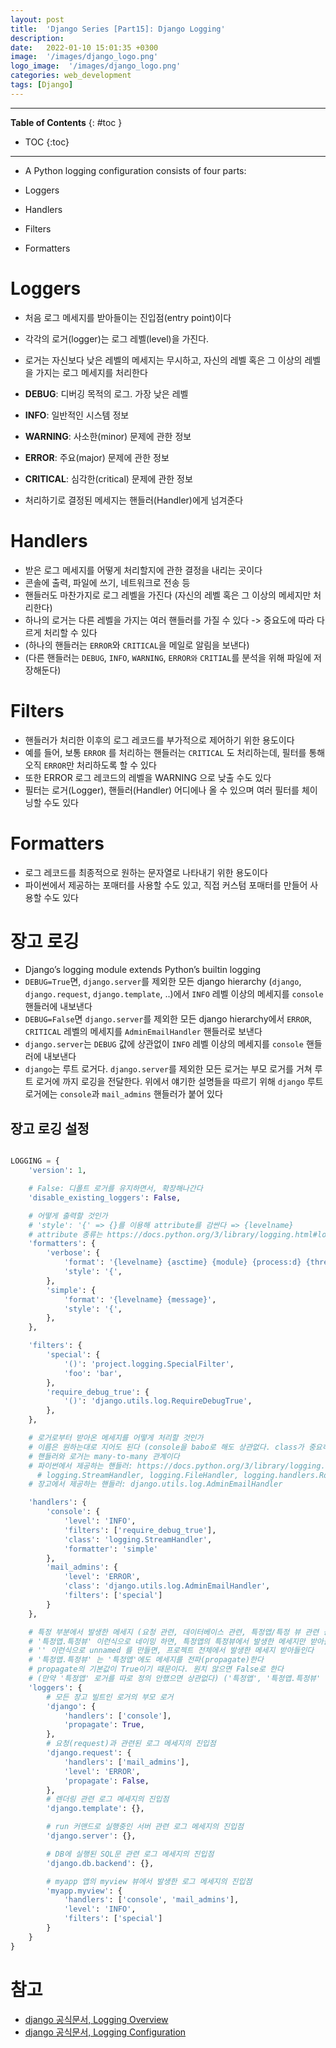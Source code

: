```yaml
---
layout: post
title:  'Django Series [Part15]: Django Logging'
description: 
date:   2022-01-10 15:01:35 +0300
image:  '/images/django_logo.png'
logo_image:  '/images/django_logo.png'
categories: web_development
tags: [Django]
---
```

---

**Table of Contents**
{: #toc }
*  TOC
{:toc}

---

- A Python logging configuration consists of four parts:

- Loggers
- Handlers
- Filters
- Formatters

# Loggers

- 처음 로그 메세지를 받아들이는 진입점(entry point)이다
- 각각의 로거(logger)는 로그 레벨(level)을 가진다.
- 로거는 자신보다 낮은 레벨의 메세지는 무시하고, 자신의 레벨 혹은 그 이상의 레벨을 가지는 로그 메세지를 처리한다

- **DEBUG**: 디버깅 목적의 로그. 가장 낮은 레벨
- **INFO**: 일반적인 시스템 정보
- **WARNING**: 사소한(minor) 문제에 관한 정보
- **ERROR**: 주요(major) 문제에 관한 정보
- **CRITICAL**: 심각한(critical) 문제에 관한 정보

- 처리하기로 결정된 메세지는 핸들러(Handler)에게 넘겨준다

# Handlers

- 받은 로그 메세지를 어떻게 처리할지에 관한 결정을 내리는 곳이다
- 콘솔에 출력, 파일에 쓰기, 네트워크로 전송 등
- 핸들러도 마찬가지로 로그 레벨을 가진다 (자신의 레벨 혹은 그 이상의 메세지만 처리한다)
- 하나의 로거는 다른 레벨을 가지는 여러 핸들러를 가질 수 있다 -> 중요도에 따라 다르게 처리할 수 있다
- (하나의 핸들러는 `ERROR`와 `CRITICAL`을 메일로 알림을 보낸다)
- (다른 핸들러는 `DEBUG`, `INFO`, `WARNING`, `ERROR와` `CRITIAL`를 분석을 위해 파일에 저장해둔다)

# Filters

- 핸들러가 처리한 이후의 로그 레코드를 부가적으로 제어하기 위한 용도이다
- 예를 들어, 보통 `ERROR` 를 처리하는 핸들러는 `CRITICAL` 도 처리하는데, 필터를 통해 오직 `ERROR`만 처리하도록 할 수 있다
- 또한 ERROR 로그 레코드의 레벨을 WARNING 으로 낮출 수도 있다
- 필터는 로거(Logger), 핸들러(Handler) 어디에나 올 수 있으며 여러 필터를 체이닝할 수도 있다

# Formatters

- 로그 레코드를 최종적으로 원하는 문자열로 나타내기 위한 용도이다
- 파이썬에서 제공하는 포매터를 사용할 수도 있고, 직접 커스텀 포매터를 만들어 사용할 수도 있다


# 장고 로깅

- Django’s logging module extends Python’s builtin logging
- `DEBUG=True`면, `django.server`를 제외한 모든 django hierarchy (`django`, `django.request`, `django.template`, ..)에서 `INFO` 레벨 이상의 메세지를 `console` 핸들러에 내보낸다
- `DEBUG=False`면 `django.server`를 제외한 모든 django hierarchy에서 `ERROR`, `CRITICAL` 레벨의 메세지를 `AdminEmailHandler` 핸들러로 보낸다
- `django.server`는 `DEBUG` 값에 상관없이 `INFO` 레벨 이상의 메세지를 `console` 핸들러에 내보낸다
- `django`는 루트 로거다. `django.server`를 제외한 모든 로거는 부모 로거를 거쳐 루트 로거에 까지 로깅을 전달한다. 위에서 얘기한 설명들을 따르기 위해 `django` 루트 로거에는 `console`과 `mail_admins` 핸들러가 붙어 있다

## 장고 로깅 설정

```py

LOGGING = {
    'version': 1,

    # False: 디폴트 로거를 유지하면서, 확장해나간다
    'disable_existing_loggers': False,

    # 어떻게 출력할 것인가
    # 'style': '{' => {}를 이용해 attribute를 감싼다 => {levelname}
    # attribute 종류는 https://docs.python.org/3/library/logging.html#logrecord-attributes 참고
    'formatters': {
        'verbose': {
            'format': '{levelname} {asctime} {module} {process:d} {thread:d} {message}',
            'style': '{',
        },
        'simple': {
            'format': '{levelname} {message}',
            'style': '{',
        },
    },

    'filters': {
        'special': {
            '()': 'project.logging.SpecialFilter',
            'foo': 'bar',
        },
        'require_debug_true': {
            '()': 'django.utils.log.RequireDebugTrue',
        },
    },

    # 로거로부터 받아온 메세지를 어떻게 처리할 것인가
    # 이름은 원하는대로 지어도 된다 (console을 babo로 해도 상관없다. class가 중요하다)
    # 핸들러와 로거는 many-to-many 관계이다
    # 파이썬에서 제공하는 핸들러: https://docs.python.org/3/library/logging.handlers.html
      # logging.StreamHandler, logging.FileHandler, logging.handlers.RotatingFileHandler 등
    # 장고에서 제공하는 핸들러: django.utils.log.AdminEmailHandler

    'handlers': {
        'console': {
            'level': 'INFO',
            'filters': ['require_debug_true'],
            'class': 'logging.StreamHandler',
            'formatter': 'simple'
        },
        'mail_admins': {
            'level': 'ERROR',
            'class': 'django.utils.log.AdminEmailHandler',
            'filters': ['special']
        }
    },

    # 특정 부분에서 발생한 메세지 (요청 관련, 데이터베이스 관련, 특정앱/특정 뷰 관련 등) 받아 들일지 여부 결정
    # '특정앱.특정뷰' 이런식으로 네이밍 하면, 특정앱의 특정뷰에서 발생한 메세지만 받아들인다
    # '' 이런식으로 unnamed 를 만들면, 프로젝트 전체에서 발생한 메세지 받아들인다
    # '특정앱.특정뷰' 는 '특정앱'에도 메세지를 전파(propagate)한다
    # propagate의 기본값이 True이기 때문이다. 원치 않으면 False로 한다
    # (만약 '특정앱' 로거를 따로 정의 안했으면 상관없다) ('특정앱', '특정앱.특정뷰' 둘 다 정의한 경우에만 해당한다)
    'loggers': {
        # 모든 장고 빌트인 로거의 부모 로거
        'django': {
            'handlers': ['console'],
            'propagate': True,
        },
        # 요청(request)과 관련된 로그 메세지의 진입점
        'django.request': {
            'handlers': ['mail_admins'],
            'level': 'ERROR',
            'propagate': False,
        },
        # 렌더링 관련 로그 메세지의 진입점
        'django.template': {},

        # run 커맨드로 실행중인 서버 관련 로그 메세지의 진입점
        'django.server': {},

        # DB에 실행된 SQL문 관련 로그 메세지의 진입점
        'django.db.backend': {},

        # myapp 앱의 myview 뷰에서 발생한 로그 메세지의 진입점
        'myapp.myview': {
            'handlers': ['console', 'mail_admins'],
            'level': 'INFO',
            'filters': ['special']
        }
    }
}
```


# 참고

- [django 공식문서, Logging Overview](https://docs.djangoproject.com/en/4.1/topics/logging/#configuring-logging)
- [django 공식문서, Logging Configuration](https://docs.djangoproject.com/en/4.1/howto/logging/#logging-how-to)